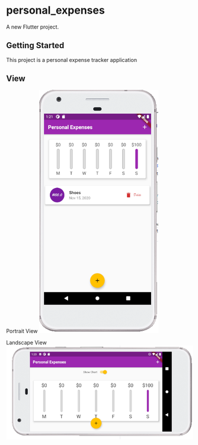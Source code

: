 # personal_expenses

A new Flutter project.

## Getting Started

This project is a personal expense tracker application

## View

Portrait View
![main](https://github.com/sanjayatb/personal-expenses/blob/main/images/personal_expenses_main.PNG)

Landscape View
![landscape](https://github.com/sanjayatb/personal-expenses/blob/main/images/Landscape.PNG)
